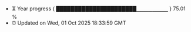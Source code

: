 - ⏳ Year progress { ██████████████████████▁▁▁▁▁▁▁▁ } 75.01 %
- ⏰ Updated on Wed, 01 Oct 2025 18:33:59 GMT

